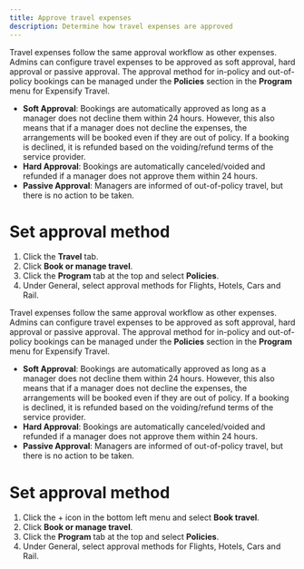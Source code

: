 ```yaml
---
title: Approve travel expenses
description: Determine how travel expenses are approved
---
```

<div id="expensify-classic" markdown="1">

Travel expenses follow the same approval workflow as other expenses. Admins can configure travel expenses to be approved as soft approval, hard approval or passive approval. The approval method for in-policy and out-of-policy bookings can be managed under the **Policies** section in the **Program** menu for Expensify Travel. 
 
- **Soft Approval**: Bookings are automatically approved as long as a manager does not decline them within 24 hours. However, this also means that if a manager does not decline the expenses, the arrangements will be booked even if they are out of policy. If a booking is declined, it is refunded based on the voiding/refund terms of the service provider.
- **Hard Approval**: Bookings are automatically canceled/voided and refunded if a manager does not approve them within 24 hours. 
- **Passive Approval**: Managers are informed of out-of-policy travel, but there is no action to be taken.

# Set approval method

1. Click the **Travel** tab.
2. Click **Book or manage travel**.
3. Click the **Program** tab at the top and select **Policies**.
4. Under General, select approval methods for Flights, Hotels, Cars and Rail.

</div>

<div id="new-expensify" markdown="1">

Travel expenses follow the same approval workflow as other expenses. Admins can configure travel expenses to be approved as soft approval, hard approval or passive approval. The approval method for in-policy and out-of-policy bookings can be managed under the **Policies** section in the **Program** menu for Expensify Travel. 
 
- **Soft Approval**: Bookings are automatically approved as long as a manager does not decline them within 24 hours. However, this also means that if a manager does not decline the expenses, the arrangements will be booked even if they are out of policy. If a booking is declined, it is refunded based on the voiding/refund terms of the service provider.
- **Hard Approval**: Bookings are automatically canceled/voided and refunded if a manager does not approve them within 24 hours. 
- **Passive Approval**: Managers are informed of out-of-policy travel, but there is no action to be taken.

# Set approval method

1. Click the + icon in the bottom left menu and select **Book travel**. 
2. Click **Book or manage travel**. 
3. Click the **Program** tab at the top and select **Policies**.
4. Under General, select approval methods for Flights, Hotels, Cars and Rail.

</div>
